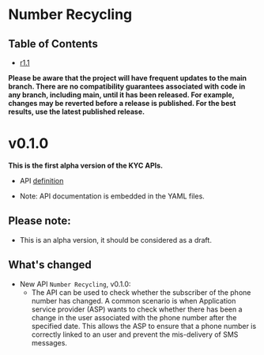 # Number Recycling

## Table of Contents

- [r1.1](#r11)

**Please be aware that the project will have frequent updates to the main branch. There are no compatibility guarantees associated with code in any branch, including main, until it has been released. For example, changes may be reverted before a release is published. For the best results, use the latest published release.**

# v0.1.0

**This is the first alpha version of the KYC APIs.** 

- API [definition](https://github.com/camaraproject/NumberRecycling/tree/main/code/API_definitions)

* Note: API documentation is embedded in the YAML files.

## Please note:

- This is an alpha version, it should be considered as a draft.

## What's changed

* New API `Number Recycling`, v0.1.0:
    - The API can be used to check whether the subscriber of the phone number has changed. A common scenario is when Application service provider (ASP) wants to check whether there has been a change in the user associated with the phone number after the specified date. This allows the ASP to ensure that a phone number is correctly linked to an user and prevent the mis-delivery of SMS messages.

